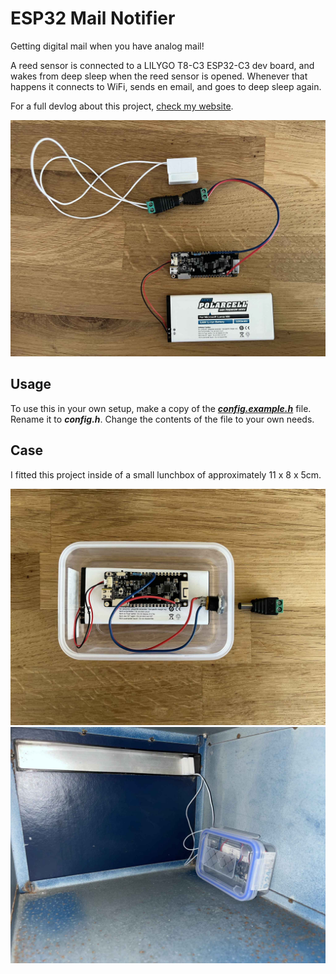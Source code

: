 # ESP32 Mail Notifier
 Getting digital mail when you have analog mail!

A reed sensor is connected to a LILYGO T8-C3 ESP32-C3 dev board, and wakes from deep sleep when the reed sensor is opened. Whenever that happens it connects to WiFi, sends en email, and goes to deep sleep again.
 
For a full devlog about this project, [check my website](https://spectracoder.com/blog/post/getting-digital-mail-when-you-have-analog-mail).
 
![A working mail notifier.](https://github.com/SpectraCoder/ESP32_Mail_Notifier/blob/main/Images/MailboxNotifier01.jpg?raw=true)

## Usage

To use this in your own setup, make a copy of the [***config.example.h***](https://github.com/SpectraCoder/ESP32_Mail_Notifier/blob/main/config.example.h) file. Rename it to ***config.h***.
Change the contents of the file to your own needs.

## Case

I fitted this project inside of a small lunchbox of approximately 11 x 8 x 5cm.

![The luncbox I used to put it all in.](https://github.com/SpectraCoder/ESP32_Mail_Notifier/blob/main/Images/MailboxNotifier02.jpg?raw=true)
![The finished mailbox sensor.](https://github.com/SpectraCoder/ESP32_Mail_Notifier/blob/main/Images/MailboxNotifier03.jpg?raw=true)
